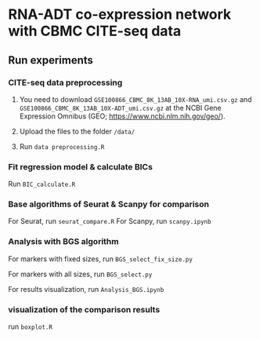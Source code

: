 # RNA-ADT co-expression network with CBMC CITE-seq data

## Run experiments

### CITE-seq data preprocessing ####
1. You need to download `GSE100866_CBMC_8K_13AB_10X-RNA_umi.csv.gz` and `GSE100866_CBMC_8K_13AB_10X-ADT_umi.csv.gz` at the NCBI Gene Expression Omnibus (GEO; https://www.ncbi.nlm.nih.gov/geo/).

2. Upload the files to the folder `/data/`

3. Run `data preprocessing.R`

### Fit regression model & calculate BICs ###

Run `BIC_calculate.R`

### Base algorithms of Seurat & Scanpy for comparison ###

For Seurat, run `seurat_compare.R`
For Scanpy, run `scanpy.ipynb`

### Analysis with BGS algorithm ###

For markers with fixed sizes, run `BGS_select_fix_size.py`

For markers with all sizes, run `BGS_select.py`

For results visualization, run `Analysis_BGS.ipynb`

### visualization of the comparison results

run `boxplot.R`

